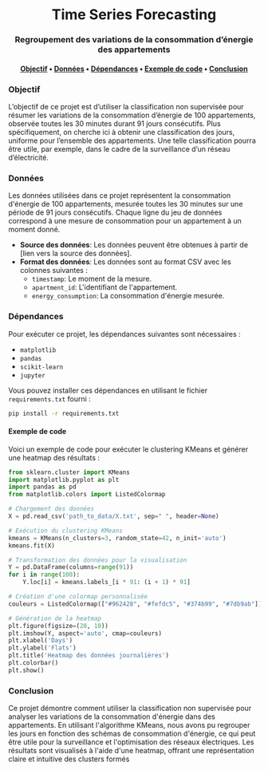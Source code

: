 <h1 align="center">Time Series Forecasting</h1>

<h3 align="center">Regroupement des variations de la consommation d’énergie des appartements</h3>
<h4 align="center">
    <p>
        <a href="#objectif">Objectif</a> •
        <a href="#données">Données</a> •
        <a href="#dépendances">Dépendances</a> •
        <a href="#exemple-de-code">Exemple de code</a> •
        <a href="#conclusion">Conclusion</a>
    </p>
</h4>

### Objectif

L’objectif de ce projet est d’utiliser la classification non supervisée pour résumer les variations de la consommation d’énergie de 100 appartements, observée toutes les 30 minutes durant 91 jours consécutifs. Plus spécifiquement, on cherche ici à obtenir une classification des jours, uniforme pour l’ensemble des appartements. Une telle classification pourra être utile, par exemple, dans le cadre de la surveillance d’un réseau d’électricité.

### Données

Les données utilisées dans ce projet représentent la consommation d'énergie de 100 appartements, mesurée toutes les 30 minutes sur une période de 91 jours consécutifs. Chaque ligne du jeu de données correspond à une mesure de consommation pour un appartement à un moment donné.

- **Source des données**: Les données peuvent être obtenues à partir de [lien vers la source des données].
- **Format des données**: Les données sont au format CSV avec les colonnes suivantes :
  - `timestamp`: Le moment de la mesure.
  - `apartment_id`: L'identifiant de l'appartement.
  - `energy_consumption`: La consommation d'énergie mesurée.

### Dépendances

Pour exécuter ce projet, les dépendances suivantes sont nécessaires :

- `matplotlib`
- `pandas`
- `scikit-learn`
- `jupyter`

Vous pouvez installer ces dépendances en utilisant le fichier `requirements.txt` fourni :

```bash
pip install -r requirements.txt
```

#### Exemple de code
Voici un exemple de code pour exécuter le clustering KMeans et générer une heatmap des résultats :


```Python
from sklearn.cluster import KMeans
import matplotlib.pyplot as plt
import pandas as pd
from matplotlib.colors import ListedColormap

# Chargement des données
X = pd.read_csv('path_to_data/X.txt', sep=" ", header=None)

# Exécution du clustering KMeans
kmeans = KMeans(n_clusters=3, random_state=42, n_init='auto')
kmeans.fit(X)

# Transformation des données pour la visualisation
Y = pd.DataFrame(columns=range(91))
for i in range(100):
    Y.loc[i] = kmeans.labels_[i * 91: (i + 1) * 91]

# Création d'une colormap personnalisée
couleurs = ListedColormap(["#962428", "#fefdc5", "#374b99", "#7db9ab"])

# Génération de la heatmap
plt.figure(figsize=(20, 10))
plt.imshow(Y, aspect='auto', cmap=couleurs)
plt.xlabel('Days')
plt.ylabel('Flats')
plt.title('Heatmap des données journalières')
plt.colorbar()
plt.show()
```


### Conclusion
Ce projet démontre comment utiliser la classification non supervisée pour analyser les variations de la consommation d'énergie dans des appartements. En utilisant l'algorithme KMeans, nous avons pu regrouper les jours en fonction des schémas de consommation d'énergie, ce qui peut être utile pour la surveillance et l'optimisation des réseaux électriques. Les résultats sont visualisés à l'aide d'une heatmap, offrant une représentation claire et intuitive des clusters formés